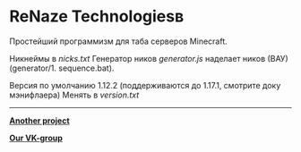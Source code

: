 # ReNaze Technologiesв
Простейший программизм для таба серверов Minecraft.

Никнеймы в *nicks.txt* 
Генератор ников *generator.js* наделает ников (ВАУ) (generator/1. sequence.bat).

Версия по умолчанию 1.12.2 (поддерживаются до 1.17.1, смотрите доку мэнифлаера) 
Менять в *version.txt*

---

[**Another project**](https://github.com/FluffyTale/minecorpfarmer)

[**Our VK-group**](https://vk.com/renaze)

